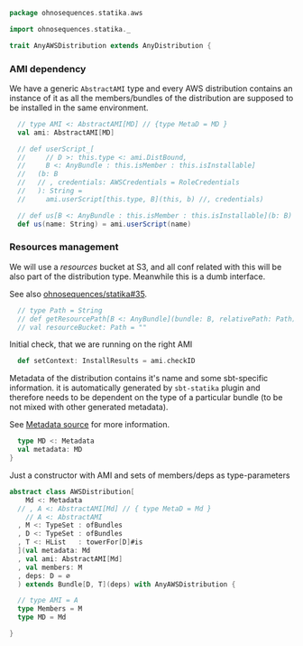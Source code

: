 
```scala
package ohnosequences.statika.aws

import ohnosequences.statika._

trait AnyAWSDistribution extends AnyDistribution {
```

### AMI dependency

We have a generic `AbstractAMI` type and every AWS distribution contains an 
instance of it as all the members/bundles of the distribution are supposed 
to be installed in the same environment.

```scala
  // type AMI <: AbstractAMI[MD] // {type MetaD = MD }
  val ami: AbstractAMI[MD]

  // def userScript_[
  //     // D >: this.type <: ami.DistBound,
  //     B <: AnyBundle : this.isMember : this.isInstallable]
  //   (b: B
  //   // , credentials: AWSCredentials = RoleCredentials
  //   ): String =
  //     ami.userScript[this.type, B](this, b) //, credentials)

  // def us[B <: AnyBundle : this.isMember : this.isInstallable](b: B)
  def us(name: String) = ami.userScript(name)
```

### Resources management

We will use a _resources_ bucket at S3, and all conf related with this will be also part of
the distribution type. Meanwhile this is a dumb interface.

See also [ohnosequences/statika#35](https://github.com/ohnosequences/statika/issues/35).

```scala
  // type Path = String
  // def getResourcePath[B <: AnyBundle](bundle: B, relativePath: Path): Path = ""
  // val resourceBucket: Path = ""
```

Initial check, that we are running on the right AMI

```scala
  def setContext: InstallResults = ami.checkID
```

Metadata of the distribution contains it's name and some sbt-specific information. it is
automatically generated by `sbt-statika` plugin and therefore needs to be dependent on the
type of a particular bundle (to be not mixed with other generated metadata).

See [Metadata source](Metadata.md) for more information.

```scala
  type MD <: Metadata
  val metadata: MD
}
```

Just a constructor with AMI and sets of members/deps as type-parameters

```scala
abstract class AWSDistribution[
    Md <: Metadata
  // , A <: AbstractAMI[Md] // { type MetaD = Md }
    // A <: AbstractAMI
  , M <: TypeSet : ofBundles
  , D <: TypeSet : ofBundles
  , T <: HList   : towerFor[D]#is
  ](val metadata: Md
  , val ami: AbstractAMI[Md]
  , val members: M
  , deps: D = ∅
  ) extends Bundle[D, T](deps) with AnyAWSDistribution {

  // type AMI = A
  type Members = M 
  type MD = Md

}

```
